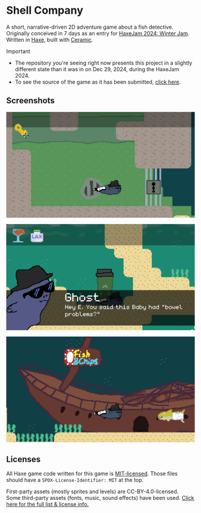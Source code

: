 # Shell Company

A short, narrative-driven 2D adventure game about a fish detective.
Originally conceived in 7 days as an entry for [HaxeJam 2024: Winter Jam](https://itch.io/jam/haxejam-2024-winter-jam).
Written in [Haxe](https://haxe.org/), built with [Ceramic](https://ceramic-engine.com/).

> [!IMPORTANT]
>
> * The repository you're seeing right now presents this project in a slightly different state than it was in on Dec 29, 2024, during the HaxeJam 2024.
> * To see the source of the game as it has been submitted, [click here](https://github.com/Frixuu/ShellCompany/tree/jam-submission).

## Screenshots

![The sewers area, serving as a tutorial for item interactions.](./media/screenshots/sewers.webp)

![The dump, showcasing a visual-novel-like dialogue boxes.](./media/screenshots/dialogue.webp)

![An old shipwreck repurposed as a casino. This area shows that I can't draw.](./media/screenshots/shipwreck.webp)

## Licenses

All Haxe game code written for this game is [MIT-licensed](./LICENSE.md).
Those files should have a `SPDX-License-Identifier: MIT` at the top.

First-party assets (mostly sprites and levels) are CC-BY-4.0-licensed.  
Some third-party assets (fonts, music, sound effects) have been used. [Click here for the full list & license info.](./assets/LICENSE.md)
